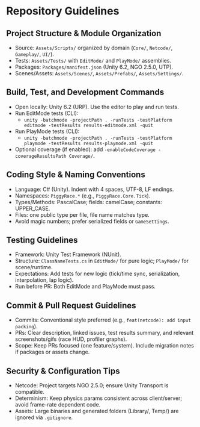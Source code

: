 # Repository Guidelines

## Project Structure & Module Organization
- Source: `Assets/Scripts/` organized by domain (`Core/`, `Netcode/`, `Gameplay/`, `UI/`).
- Tests: `Assets/Tests/` with `EditMode/` and `PlayMode/` assemblies.
- Packages: `Packages/manifest.json` (Unity 6.2, NGO 2.5.0, UTP).
- Scenes/Assets: `Assets/Scenes/`, `Assets/Prefabs/`, `Assets/Settings/`.

## Build, Test, and Development Commands
- Open locally: Unity 6.2 (URP). Use the editor to play and run tests.
- Run EditMode tests (CLI):
  - `unity -batchmode -projectPath . -runTests -testPlatform editmode -testResults results-editmode.xml -quit`
- Run PlayMode tests (CLI):
  - `unity -batchmode -projectPath . -runTests -testPlatform playmode -testResults results-playmode.xml -quit`
- Optional coverage (if enabled): add `-enableCodeCoverage -coverageResultsPath Coverage/`.

## Coding Style & Naming Conventions
- Language: C# (Unity). Indent with 4 spaces, UTF-8, LF endings.
- Namespaces: `PiggyRace.*` (e.g., `PiggyRace.Core.Tick`).
- Types/Methods: PascalCase; fields: camelCase; constants: UPPER_CASE.
- Files: one public type per file, file name matches type.
- Avoid magic numbers; prefer serialized fields or `GameSettings`.

## Testing Guidelines
- Framework: Unity Test Framework (NUnit).
- Structure: `ClassNameTests.cs` in `EditMode/` for pure logic; `PlayMode/` for scene/runtime.
- Expectations: Add tests for new logic (tick/time sync, serialization, interpolation, lap logic).
- Run before PR: Both EditMode and PlayMode must pass.

## Commit & Pull Request Guidelines
- Commits: Conventional style preferred (e.g., `feat(netcode): add input packing`).
- PRs: Clear description, linked issues, test results summary, and relevant screenshots/gifs (race HUD, profiler graphs).
- Scope: Keep PRs focused (one feature/system). Include migration notes if packages or assets change.

## Security & Configuration Tips
- Netcode: Project targets NGO 2.5.0; ensure Unity Transport is compatible.
- Determinism: Keep physics params consistent across client/server; avoid frame-rate dependent code.
- Assets: Large binaries and generated folders (Library/, Temp/) are ignored via `.gitignore`.

